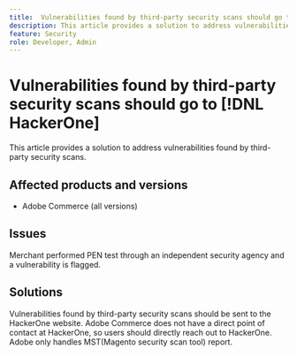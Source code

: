 ```yaml
---
title:  Vulnerabilities found by third-party security scans should go to [!DNL HackerOne]
description: This article provides a solution to address vulnerabilities found by third-party security scans.
feature: Security
role: Developer, Admin
---
```

# Vulnerabilities found by third-party security scans should go to [!DNL HackerOne]

This article provides a solution to address vulnerabilities found by third-party security scans.

## Affected products and versions

* Adobe Commerce (all versions)

## Issues

Merchant performed PEN test through an independent security agency and a vulnerability is flagged.

## Solutions

Vulnerabilities found by third-party security scans should be sent to the HackerOne website. Adobe Commerce does not have a direct point of contact at HackerOne, so users should directly reach out to HackerOne. Adobe only handles MST(Magento security scan tool) report.

